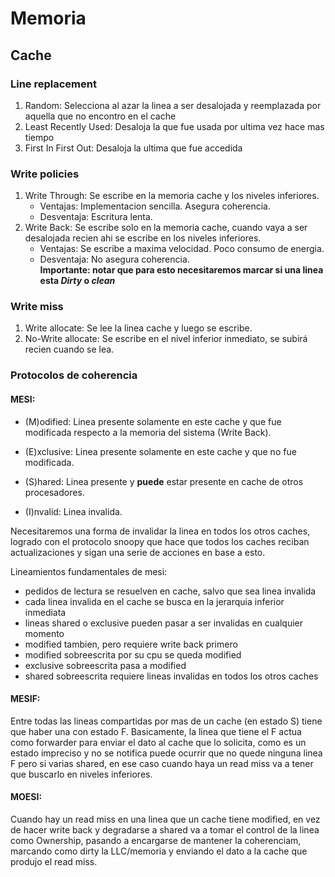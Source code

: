 
# Memoria

## Cache

### Line replacement

1. Random: Selecciona al azar la linea a ser desalojada y reemplazada por aquella que no encontro en el cache
2. Least Recently Used: Desaloja la que fue usada por ultima vez hace mas tiempo
3. First In First Out: Desaloja la ultima que fue accedida 

### Write policies
1. Write Through: Se escribe en la memoria cache y los niveles inferiores. <br>
   - Ventajas: Implementacion sencilla. Asegura coherencia.
   - Desventaja: Escritura lenta.
2. Write Back: Se escribe solo en la memoria cache, cuando vaya a ser desalojada recien ahi se escribe en los niveles inferiores. <br>
    - Ventajas: Se escribe a maxima velocidad. Poco consumo de energia.
    - Desventaja: No asegura coherencia. 
 <br> **Importante: notar que para esto necesitaremos marcar si una linea esta _Dirty_ o _clean_** 

### Write miss 
1. Write allocate: Se lee la linea cache y luego se escribe.
2. No-Write allocate: Se escribe en el nivel inferior inmediato, se subirá recien cuando se lea.

### Protocolos de coherencia

#### MESI: 

- (M)odified: Linea presente solamente en este cache y que fue modificada respecto a la memoria del sistema (Write Back).

- (E)xclusive: Linea presente solamente en este cache y que no fue modificada.

- (S)hared: Linea presente y **puede** estar presente en cache de otros procesadores.

- (I)nvalid: Linea invalida. <br>

Necesitaremos una forma de invalidar la linea en todos los otros caches, logrado con el protocolo snoopy que hace que todos los caches reciban actualizaciones y sigan una serie de acciones en base a esto. <br>


Lineamientos fundamentales de mesi: 
- pedidos de lectura se resuelven en cache, salvo que sea linea invalida
- cada linea invalida en el cache se busca en la jerarquia inferior inmediata
- lineas shared o exclusive pueden pasar a ser invalidas en cualquier momento
- modified tambien, pero requiere write back primero
- modified sobreescrita por su cpu se queda modified
- exclusive sobreescrita pasa a modified
- shared sobreescrita requiere lineas invalidas en todos los otros caches 

#### MESIF:

Entre todas las lineas compartidas por mas de un cache (en estado S) tiene que haber una con estado F.
Basicamente, la linea que tiene el F actua como forwarder para enviar el dato al cache que lo solicita, como es un estado impreciso y no se notifica puede ocurrir que no quede ninguna linea F pero si varias shared, en ese caso cuando haya un read miss va a tener que buscarlo en niveles inferiores.

#### MOESI:

Cuando hay un read miss en una linea que un cache tiene modified, en vez de hacer write back y degradarse a shared va a tomar el control de la linea como Ownership, pasando a encargarse de mantener la coherenciam, marcando como dirty la LLC/memoria y enviando el dato a la cache que produjo el read miss.


    


